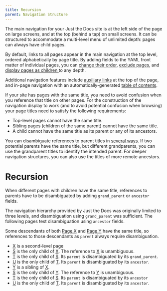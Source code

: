 ```yaml
---
title: Recursion
parent: Navigation Structure
---
```


The main navigation for your Just the Docs site is at the left side of the page on large screens, and at the top (behind a tap) on small screens. It can be structured to accommodate a multi-level menu of unlimited depth: pages can always have child pages.

By default, links to all pages appear in the main navigation at the top level, ordered alphabetically by page title. By adding fields to the YAML front matter of individual pages, you can [change their order](#ordering-pages), [exclude pages](#excluding-pages), and [display pages as children ](#pages-with-children) to any depth.

Additional navigation features include [auxiliary links](#auxiliary-links) at the top of the page, and in-page navigation with an automatically-generated [table of contents](#in-page-navigation-with-table-of-contents).

If your site has pages with the same title, you need to avoid confusion when you reference that title on other pages. For the construction of the navigation display to work (and to avoid potential confusion when browsing) your page titles need to satisfy the following requirements:

* Top-level pages cannot have the same title.
* Sibling pages (children of the same parent) cannot have the same title.
* A child cannot have the same title as its parent or any of its ancestors.

You can disambiguate references to parent titles in [several ways](#title-disambiguation). If two potential parents have the same title, but different grandparents, you can use the grandparent titles to identify the intended parent. For deeper navigation structures, you can also use the titles of more remote ancestors.



# Recursion

When different pages with children have the same title, references to parents have to be disambiguated by adding `grand_parent` or `ancestor` fields. 

The navigation hierarchy provided by Just the Docs was originally limited to three levels, and disambiguation using `grand_parent` was sufficient.
The following pages test disambiguation using `ancestor` fields. 

Some descendants of both [Page X](X/) and [Page Y](Y/) have the same title, so references to those descendants as `parent` always require disambiguation.

- [X](X/) is a second-level page
- [S](XS/) is the only child of [X](X/). The reference to [X](X/) is unambiguous.
- [T](XT/) is the only child of [S](XS/). Its `parent` is disambiguated by its `grand_parent`.
- [U](XU/) is the only child of [T](XT/). Its `parent` is disambiguated by its `ancestor`.
- [Y](Y/) is a sibling of [X](X/).
- [S](YS/) is the only child of [Y](Y/). The reference to [Y](Y/) is unambiguous.
- [T](YT/) is the only child of [S](YS/). Its `parent` is disambiguated by its `ancestor`
- [U](YU/) is the only child of [T](YT/). Its `parent` is disambiguated by its `ancestor`.
